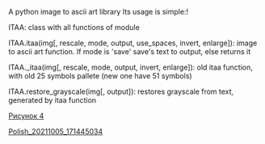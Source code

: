 A python image to ascii art library
Its usage is simple:!

ITAA: class with all functions of module

ITAA.itaa(img[, rescale, mode, output, use_spaces, invert, enlarge]): image to ascii art function. If mode is 'save' save's text to output, else returns it

ITAA._itaa(img[, rescale, mode, output, invert, enlarge]): old itaa function, with old 25 symbols pallete (new one have 51 symbols)

ITAA.restore_grayscale(img[, output]): restores grayscale from text, generated by itaa function

[Рисунок 4](Рисунок%204.png)

[Polish_20211005_171445034](Polish_20211005_171445034.jpg)
